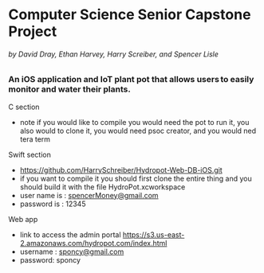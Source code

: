 # Computer Science Senior Capstone Project
###### by David Dray, Ethan Harvey, Harry Screiber, and Spencer Lisle

### An iOS application and IoT plant pot that allows users to easily monitor and water their plants.

C section

- note if you would like to compile you would need the pot to run it, you also would to clone it, you would need psoc creator, and you would ned tera term

Swift section

- https://github.com/HarrySchreiber/Hydropot-Web-DB-iOS.git
- if you want to compile it you should first clone the entire thing and you should build it with the file HydroPot.xcworkspace
- user name is : spencerMoney@gmail.com
- password is : 12345


Web app

- link to access the admin portal https://s3.us-east-2.amazonaws.com/hydropot.com/index.html
- username : sponcy@gmail.com
- password: sponcy
